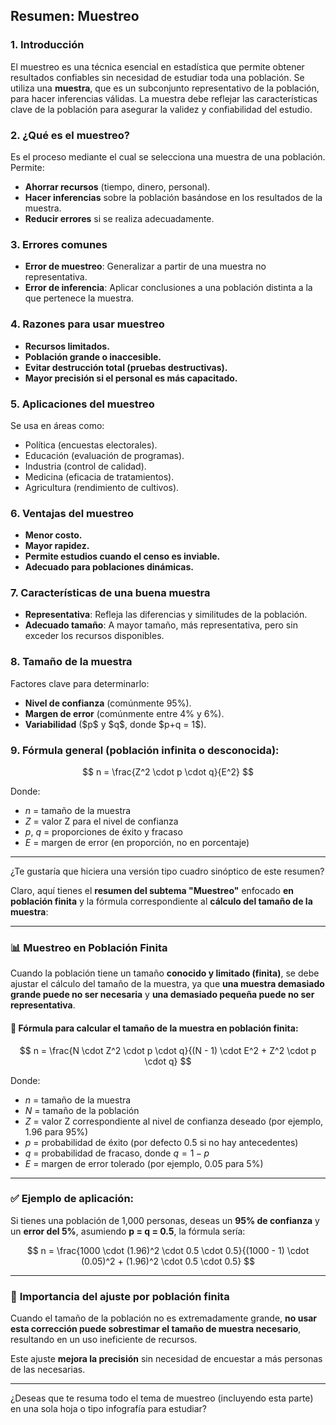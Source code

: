 ## **Resumen: Muestreo**

### **1. Introducción**

El muestreo es una técnica esencial en estadística que permite obtener resultados confiables sin necesidad de estudiar toda una población. Se utiliza una **muestra**, que es un subconjunto representativo de la población, para hacer inferencias válidas. La muestra debe reflejar las características clave de la población para asegurar la validez y confiabilidad del estudio.

### **2. ¿Qué es el muestreo?**

Es el proceso mediante el cual se selecciona una muestra de una población. Permite:

* **Ahorrar recursos** (tiempo, dinero, personal).
* **Hacer inferencias** sobre la población basándose en los resultados de la muestra.
* **Reducir errores** si se realiza adecuadamente.

### **3. Errores comunes**

* **Error de muestreo**: Generalizar a partir de una muestra no representativa.
* **Error de inferencia**: Aplicar conclusiones a una población distinta a la que pertenece la muestra.

### **4. Razones para usar muestreo**

* **Recursos limitados.**
* **Población grande o inaccesible.**
* **Evitar destrucción total (pruebas destructivas).**
* **Mayor precisión si el personal es más capacitado.**

### **5. Aplicaciones del muestreo**

Se usa en áreas como:

* Política (encuestas electorales).
* Educación (evaluación de programas).
* Industria (control de calidad).
* Medicina (eficacia de tratamientos).
* Agricultura (rendimiento de cultivos).

### **6. Ventajas del muestreo**

* **Menor costo.**
* **Mayor rapidez.**
* **Permite estudios cuando el censo es inviable.**
* **Adecuado para poblaciones dinámicas.**

### **7. Características de una buena muestra**

* **Representativa**: Refleja las diferencias y similitudes de la población.
* **Adecuado tamaño**: A mayor tamaño, más representativa, pero sin exceder los recursos disponibles.

### **8. Tamaño de la muestra**

Factores clave para determinarlo:

* **Nivel de confianza** (comúnmente 95%).
* **Margen de error** (comúnmente entre 4% y 6%).
* **Variabilidad** (\$p\$ y \$q\$, donde \$p+q = 1\$).

### **9. Fórmula general (población infinita o desconocida):**

$$
n = \frac{Z^2 \cdot p \cdot q}{E^2}
$$

Donde:

* $n$ = tamaño de la muestra
* $Z$ = valor Z para el nivel de confianza
* $p$, $q$ = proporciones de éxito y fracaso
* $E$ = margen de error (en proporción, no en porcentaje)

---

¿Te gustaría que hiciera una versión tipo cuadro sinóptico de este resumen?

Claro, aquí tienes el **resumen del subtema "Muestreo"** enfocado **en población finita** y la fórmula correspondiente al **cálculo del tamaño de la muestra**:

---

### 📊 **Muestreo en Población Finita**

Cuando la población tiene un tamaño **conocido y limitado (finita)**, se debe ajustar el cálculo del tamaño de la muestra, ya que **una muestra demasiado grande puede no ser necesaria** y **una demasiado pequeña puede no ser representativa**.

#### 🔧 **Fórmula para calcular el tamaño de la muestra en población finita:**

$$
n = \frac{N \cdot Z^2 \cdot p \cdot q}{(N - 1) \cdot E^2 + Z^2 \cdot p \cdot q}
$$

Donde:

* $n$ = tamaño de la muestra
* $N$ = tamaño de la población
* $Z$ = valor Z correspondiente al nivel de confianza deseado (por ejemplo, 1.96 para 95%)
* $p$ = probabilidad de éxito (por defecto 0.5 si no hay antecedentes)
* $q$ = probabilidad de fracaso, donde $q = 1 - p$
* $E$ = margen de error tolerado (por ejemplo, 0.05 para 5%)

---

### ✅ **Ejemplo de aplicación**:

Si tienes una población de 1,000 personas, deseas un **95% de confianza** y un **error del 5%**, asumiendo **p = q = 0.5**, la fórmula sería:

$$
n = \frac{1000 \cdot (1.96)^2 \cdot 0.5 \cdot 0.5}{(1000 - 1) \cdot (0.05)^2 + (1.96)^2 \cdot 0.5 \cdot 0.5}
$$

---

### 🧠 **Importancia del ajuste por población finita**

Cuando el tamaño de la población no es extremadamente grande, **no usar esta corrección puede sobrestimar el tamaño de muestra necesario**, resultando en un uso ineficiente de recursos.

Este ajuste **mejora la precisión** sin necesidad de encuestar a más personas de las necesarias.

---

¿Deseas que te resuma todo el tema de muestreo (incluyendo esta parte) en una sola hoja o tipo infografía para estudiar?

